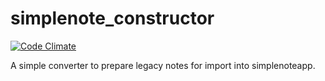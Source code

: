 # simplenote\_constructor

[![Code Climate](https://codeclimate.com/badge.png)](https://codeclimate.com/github/nistude/simplenote_constructor)

A simple converter to prepare legacy notes for import into simplenoteapp.
